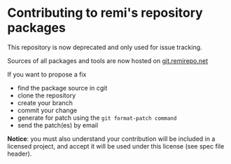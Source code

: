 # Contributing to remi's repository packages

This repository is now deprecated and only used for issue tracking.

Sources of all packages and tools are now hosted on [git.remirepo.net](https://git.remirepo.net/cgit)

If you want to propose a fix

* find the package source in cgit
* clone the repository
* create your branch
* commit your change
* generate for patch using the `git format-patch command`
* send the patch(es) by email

**Notice**: you must also understand your contribution will be included in a licensed project,
and accept it will be used under this license (see spec file header).
